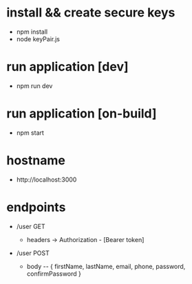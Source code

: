 # install && create secure keys
- npm install
- node keyPair.js

# run application [dev]
- npm run dev

# run application [on-build]
- npm start



# hostname
- http://localhost:3000

# endpoints
- /user GET 
    - headers -> Authorization - [Bearer token]

- /user POST
    * body
    -- { firstName, lastName, email, phone, password, confirmPassword }